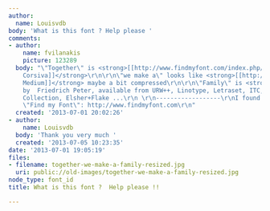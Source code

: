```yaml
---
author:
  name: Louisvdb
body: 'What is this font ? Help please '
comments:
- author:
    name: fvilanakis
    picture: 123289
  body: "\"Together\" is <strong>[[http://www.findmyfont.com/index.php/fonts/font-preview?fset=Monotype&ffam=Monotype%20Corsiva%20-%20Regular&fid=234fae7cf4079eefb60b75c4e424c418&fsize=60&text=Together&fit=1|Monotype
    Corsiva]]</strong>\r\n\r\n\"we make a\" looks like <strong>[[http://www.findmyfont.com/index.php/fonts/font-preview?fset=Linotype&ffam=Palatino-Medium%20-%20Medium%20Bold&fid=2466711f2c41ef2766af8765428c5b2c&fsize=60&text=we%20make%20a&wrap=2|Palatino
    Medium]]</strong> maybe a bit compressed\r\n\r\n\"Family\" is <strong>[[http://www.findmyfont.com/index.php/fonts/font-preview?fset=URW&ffam=Vivaldi%20-%20Italic&fid=6797572334cc1ebc2d390a52f6d34e01&fsize=60&text=Family&fit=1|Vivaldi]]</strong>
    by  Friedrich Peter, available from URW++, Linotype, Letraset, ITC,  Mecanorma
    Collection, Elsher+Flake ...\r\n \r\n------------------\r\nI found them using
    \"Find my Font\": http://www.findmyfont.com\r\n"
  created: '2013-07-01 20:02:26'
- author:
    name: Louisvdb
  body: 'Thank you very much '
  created: '2013-07-05 10:23:35'
date: '2013-07-01 19:05:19'
files:
- filename: together-we-make-a-family-resized.jpg
  uri: public://old-images/together-we-make-a-family-resized.jpg
node_type: font_id
title: What is this font ?  Help please !!

---
```

